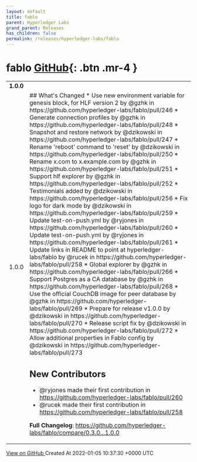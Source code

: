 ```yaml
---
layout: default
title: fablo
parent: Hyperledger Labs
grand_parent: Releases
has_children: false
permalink: /releases/hyperledger-labs/fablo
---
```


# fablo <span class="fs-3 right-align">[GitHub](https://github.com/hyperledger-labs/fablo){: .btn .mr-4 }</span>


<div>
    <table>
        <tr>
            <td colspan="2">
                <b>
                    1.0.0
                </b>
            </td>
        </tr>
        <tr>
            <td>
                <span class="chip">
                    1.0.0
                </span>
            </td>
            <td>
                ## What's Changed
* Use new environment variable for genesis block, for HLF version 2 by @gzhk in https://github.com/hyperledger-labs/fablo/pull/246
* Generate connection profiles by @gzhk in https://github.com/hyperledger-labs/fablo/pull/248
* Snapshot and restore network by @dzikowski in https://github.com/hyperledger-labs/fablo/pull/247
* Rename 'reboot' command to 'reset' by @dzikowski in https://github.com/hyperledger-labs/fablo/pull/250
* Rename x.com to x.example.com by @gzhk in https://github.com/hyperledger-labs/fablo/pull/251
* Support hlf explorer by @gzhk in https://github.com/hyperledger-labs/fablo/pull/252
* Testimonials added by @dzikowski in https://github.com/hyperledger-labs/fablo/pull/256
* Fix logo for dark mode by @dzikowski in https://github.com/hyperledger-labs/fablo/pull/259
* Update test-on-push.yml by @ryjones in https://github.com/hyperledger-labs/fablo/pull/260
* Update test-on-push.yml by @ryjones in https://github.com/hyperledger-labs/fablo/pull/261
* Update links in README to point at hyperledger-labs/fablo by @rucek in https://github.com/hyperledger-labs/fablo/pull/258
* Global explorer by @gzhk in https://github.com/hyperledger-labs/fablo/pull/266
* Support Postgres as a CA database by @gzhk in https://github.com/hyperledger-labs/fablo/pull/268
* Use the official CouchDB image for peer database by @gzhk in https://github.com/hyperledger-labs/fablo/pull/269
* Prepare for release v1.0.0 by @dzikowski in https://github.com/hyperledger-labs/fablo/pull/270
* Release script fix by @dzikowski in https://github.com/hyperledger-labs/fablo/pull/272
* Allow additional properties in Fablo config by @dzikowski in https://github.com/hyperledger-labs/fablo/pull/273

## New Contributors
* @ryjones made their first contribution in https://github.com/hyperledger-labs/fablo/pull/260
* @rucek made their first contribution in https://github.com/hyperledger-labs/fablo/pull/258

**Full Changelog**: https://github.com/hyperledger-labs/fablo/compare/0.3.0...1.0.0
            </td>
        </tr>
    </table>
    <a href="https://github.com/hyperledger-labs/fablo/releases/tag/1.0.0" class=".btn">
        View on GitHub
    </a>
    <span class="right-align">
        Created At 2022-01-05 10:37:30 +0000 UTC
    </span>
</div>

